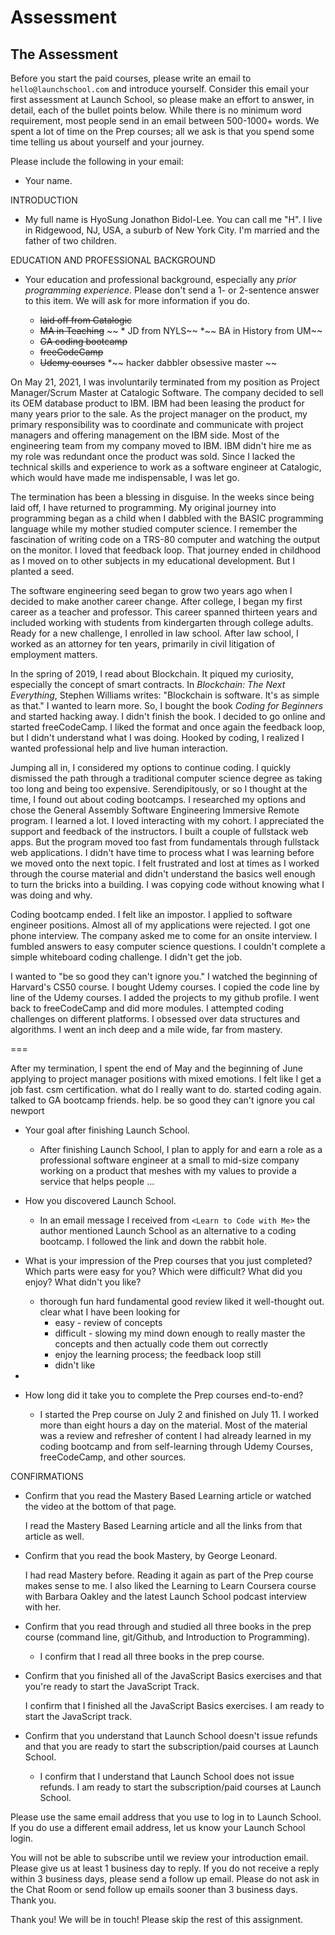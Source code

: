 # Assessment

## The Assessment

Before you start the paid courses, please write an email to `hello@launchschool.com` and introduce yourself. Consider this email your first assessment at Launch School, so please make an effort to answer, in detail, each of the bullet points below. While there is no minimum word requirement, most people send in an email between 500-1000+ words. We spent a lot of time on the Prep courses; all we ask is that you spend some time telling us about yourself and your journey.

Please include the following in your email:

* Your name.

INTRODUCTION

  * My full name is HyoSung Jonathon Bidol-Lee. You can call me "H". I live in Ridgewood, NJ, USA, a suburb of New York City. I'm married and the father of two children.

EDUCATION AND PROFESSIONAL BACKGROUND
* Your education and professional background, especially any _prior programming experience_. Please don't send a 1- or 2-sentence answer to this item. We will ask for more information if you do.

  * ~~laid off from Catalogic~~
  * ~~MA in Teaching~~
 ~~ * JD from NYLS~~
  *~~ BA in History from UM~~
  * ~~GA coding bootcamp~~
  * ~~freeCodeCamp~~
  * ~~Udemy courses~~
  *~~ hacker dabbler obsessive master ~~

On May 21, 2021, I was involuntarily terminated from my position as Project Manager/Scrum Master at Catalogic Software. The company decided to sell its OEM database product to IBM. IBM had been leasing the product for many years prior to the sale. As the project manager on the product, my primary responsibility was to coordinate and communicate with project managers and offering management on the IBM side. Most of the engineering team from my company moved to IBM. IBM didn't hire me as my role was redundant once the product was sold. Since I lacked the technical skills and experience to work as a software engineer at Catalogic, which would have made me indispensable, I was let go.

The termination has been a blessing in disguise. In the weeks since being laid off, I have returned to programming. My original journey into programming began as a child when I dabbled with the BASIC programming language while my mother studied computer science. I remember the fascination of writing code on a TRS-80 computer and watching the output on the monitor. I loved that feedback loop. That journey ended in childhood as I moved on to other subjects in my educational development. But I planted a seed.

The software engineering seed began to grow two years ago when I decided to make another career change. After college, I began my first career as a teacher and professor. This career spanned thirteen years and included working with students from kindergarten through college adults. Ready for a new challenge, I enrolled in law school. After law school, I worked as an attorney for ten years, primarily in civil litigation of employment matters.

In the spring of 2019, I read about Blockchain. It piqued my curiosity, especially the concept of smart contracts. In _Blockchain: The Next Everything_, Stephen Williams writes: "Blockchain is software. It's as simple as that." I wanted to learn more. So, I bought the book *Coding for Beginners* and started hacking away. I didn't finish the book. I decided to go online and started freeCodeCamp. I liked the format and once again the feedback loop, but I didn't understand what I was doing. Hooked by coding, I realized I wanted professional help and live human interaction.

Jumping all in, I considered my options to continue coding. I quickly dismissed the path through a traditional computer science degree as taking too long and being too expensive. Serendipitously, or so I thought at the time, I found out about coding bootcamps. I researched my options and chose the General Assembly Software Engineering Immersive Remote program. I learned a lot. I loved interacting with my cohort. I appreciated the support and feedback of the instructors. I built a couple of fullstack web apps. But the program moved too fast from fundamentals through fullstack web applications. I didn't have time to process what I was learning before we moved onto the next topic. I felt frustrated and lost at times as I worked through the course material and didn't understand the basics well enough to turn the bricks into a building. I was copying code without knowing what I was doing and why.

Coding bootcamp ended. I felt like an impostor. I applied to software engineer positions. Almost all of my applications were rejected. I got one phone interview. The company asked me to come for an onsite interview. I fumbled answers to easy computer science questions. I couldn't complete a simple whiteboard coding challenge. I didn't get the job.

I wanted to "be so good they can't ignore you." I watched the beginning of Harvard's CS50 course. I bought Udemy courses. I copied the code line by line of the Udemy courses. I added the projects to my github profile. I went back to freeCodeCamp and did more modules. I attempted coding challenges on different platforms. I obsessed over data structures and algorithms. I went an inch deep and a mile wide, far from mastery.



===

After my termination, I spent the end of May and the beginning of June applying to project manager positions with mixed emotions. I felt like I get a job fast. csm certification. what do I really want to do. started coding again. talked to GA bootcamp friends. help. be so good they can't ignore you cal newport


* Your goal after finishing Launch School.

  * After finishing Launch School, I plan to apply for and earn a role as a professional software engineer at a small to mid-size company working on a product that meshes with my values to provide a service that helps people ...

* How you discovered Launch School.

  * In an email message I received from `<Learn to Code with Me>` the author mentioned Launch School as an alternative to a coding bootcamp. I followed the link and down the rabbit hole. 

* What is your impression of the Prep courses that you just completed? Which parts were easy for you? Which were difficult? What did you enjoy? What didn't you like?

  * thorough fun hard fundamental good review liked it well-thought out. clear what I have been looking for 
    * easy - review of concepts
    * difficult - slowing my mind down enough to really master the concepts and then actually code them out correctly
    * enjoy the learning process; the feedback loop still
    * didn't like 
* 
* How long did it take you to complete the Prep courses end-to-end?

  * I started the Prep course on July 2 and finished on July 11. I worked more than eight hours a day on the material. Most of the material was a review and refresher of content I had already learned in my coding bootcamp and from self-learning through Udemy Courses, freeCodeCamp, and other sources.

CONFIRMATIONS

* Confirm that you read the Mastery Based Learning article or watched the video at the bottom of that page.

  I read the Mastery Based Learning article and all the links from that article as well. 

* Confirm that you read the book Mastery, by George Leonard.

  I had read Mastery before. Reading it again as part of the Prep course makes sense to me. I also liked the Learning to Learn Coursera course with Barbara Oakley and the latest Launch School podcast interview with her.

* Confirm that you read through and studied all three books in the prep course (command line, git/Github, and Introduction to Programming).

  * I confirm that I read all three books in the prep course.

* Confirm that you finished all of the JavaScript Basics exercises and that you're ready to start the JavaScript Track.

  I confirm that I finished all the JavaScript Basics exercises. I am ready to start the JavaScript track.

* Confirm that you understand that Launch School doesn't issue refunds and that you are ready to start the subscription/paid courses at Launch School.

  * I confirm that I understand that Launch School does not issue refunds. I am ready to start the subscription/paid courses at Launch School.

Please use the same email address that you use to log in to Launch School. If you do use a different email address, let us know your Launch School login.

You will not be able to subscribe until we review your introduction email. Please give us at least 1 business day to reply. If you do not receive a reply within 3 business days, please send a follow up email. Please do not ask in the Chat Room or send follow up emails sooner than 3 business days. Thank you.

Thank you! We will be in touch! Please skip the rest of this assignment.